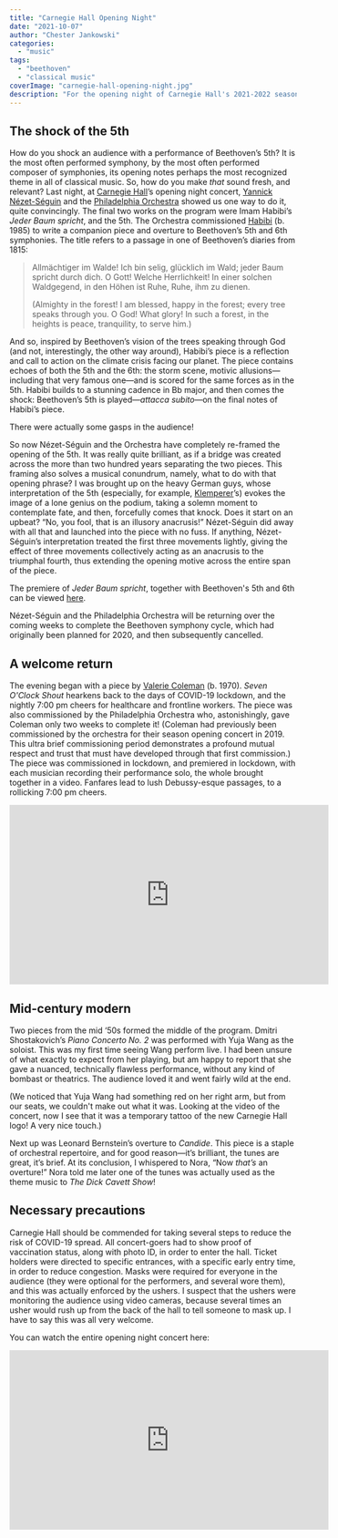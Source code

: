 ```yaml
---
title: "Carnegie Hall Opening Night"
date: "2021-10-07"
author: "Chester Jankowski"
categories:
  - "music"
tags: 
  - "beethoven"
  - "classical music"
coverImage: "carnegie-hall-opening-night.jpg"
description: "For the opening night of Carnegie Hall's 2021-2022 season, Yannick Nézet-Séguin led the Philadelphia orchestra in a performance of Beethoven, Shostakovich, Bernstein, Valerie Coleman, and Imam Habibi."
---
```


## The shock of the 5th

How do you shock an audience with a performance of Beethoven’s 5th? It is the most often performed symphony, by the most often performed composer of symphonies, its opening notes perhaps the most recognized theme in all of classical music. So, how do you make _that_ sound fresh, and relevant? Last night, at [Carnegie Hall](https://www.carnegiehall.org/)’s opening night concert, [Yannick Nézet-Séguin](https://yannicknezetseguin.com/) and the [Philadelphia Orchestra](https://www.philorch.org/) showed us one way to do it, quite convincingly. The final two works on the program were Imam Habibi’s _Jeder Baum spricht_, and the 5th. The Orchestra commissioned [Habibi](https://www.imanhabibi.com/) (b. 1985) to write a companion piece and overture to Beethoven’s 5th and 6th symphonies. The title refers to a passage in one of Beethoven’s diaries from 1815:

> Allmächtiger im Walde! Ich bin selig, glücklich im Wald; jeder Baum spricht durch dich. O Gott! Welche Herrlichkeit! In einer solchen Waldgegend, in den Höhen ist Ruhe, Ruhe, ihm zu dienen.
> 
> (Almighty in the forest! I am blessed, happy in the forest; every tree speaks through you. O God! What glory! In such a forest, in the heights is peace, tranquility, to serve him.)

And so, inspired by Beethoven’s vision of the trees speaking through God (and not, interestingly, the other way around), Habibi’s piece is a reflection and call to action on the climate crisis facing our planet. The piece contains echoes of both the 5th and the 6th: the storm scene, motivic allusions—including that very famous one—and is scored for the same forces as in the 5th. Habibi builds to a stunning cadence in Bb major, and then comes the shock: Beethoven’s 5th is played—_attacca subito_—on the final notes of Habibi’s piece.

There were actually some gasps in the audience!

So now Nézet-Séguin and the Orchestra have completely re-framed the opening of the 5th. It was really quite brilliant, as if a bridge was created across the more than two hundred years separating the two pieces. This framing also solves a musical conundrum, namely, what to do with that opening phrase? I was brought up on the heavy German guys, whose interpretation of the 5th (especially, for example, [Klemperer](https://en.wikipedia.org/wiki/Otto_Klemperer)’s) evokes the image of a lone genius on the podium, taking a solemn moment to contemplate fate, and then, forcefully comes that knock. Does it start on an upbeat? “No, you fool, that is an illusory anacrusis!” Nézet-Séguin did away with all that and launched into the piece with no fuss. If anything, Nézet-Séguin’s interpretation treated the first three movements lightly, giving the effect of three movements collectively acting as an anacrusis to the triumphal fourth, thus extending the opening motive across the entire span of the piece.

The premiere of _Jeder Baum spricht_, together with Beethoven's 5th and 6th can be viewed [here](https://youtu.be/zKWYX5ohadQ).

Nézet-Séguin and the Philadelphia Orchestra will be returning over the coming weeks to complete the Beethoven symphony cycle, which had originally been planned for 2020, and then subsequently cancelled.

## A welcome return

The evening began with a piece by [Valerie Coleman](https://www.vcolemanmusic.com/) (b. 1970). _Seven O'Clock Shout_ hearkens back to the days of COVID-19 lockdown, and the nightly 7:00 pm cheers for healthcare and frontline workers. The piece was also commissioned by the Philadelphia Orchestra who, astonishingly, gave Coleman only two weeks to complete it! (Coleman had previously been commissioned by the orchestra for their season opening concert in 2019. This ultra brief commissioning period demonstrates a profound mutual respect and trust that must have developed through that first commission.) The piece was commissioned in lockdown, and premiered in lockdown, with each musician recording their performance solo, the whole brought together in a video. Fanfares lead to lush Debussy-esque passages, to a rollicking 7:00 pm cheers.

<iframe width="560" height="315" src="https://www.youtube.com/embed/uvBkdLqbKfw?si=G2B2F8GUpS_LgGBQ" title="YouTube video player" frameborder="0" allow="accelerometer; autoplay; clipboard-write; encrypted-media; gyroscope; picture-in-picture; web-share" referrerpolicy="strict-origin-when-cross-origin" allowfullscreen></iframe>

## Mid-century modern

Two pieces from the mid ‘50s formed the middle of the program. Dmitri Shostakovich’s _Piano Concerto No. 2_ was performed with Yuja Wang as the soloist. This was my first time seeing Wang perform live. I had been unsure of what exactly to expect from her playing, but am happy to report that she gave a nuanced, technically flawless performance, without any kind of bombast or theatrics. The audience loved it and went fairly wild at the end.

(We noticed that Yuja Wang had something red on her right arm, but from our seats, we couldn't make out what it was. Looking at the video of the concert, now I see that it was a temporary tattoo of the new Carnegie Hall logo! A very nice touch.)

Next up was Leonard Bernstein’s overture to _Candide_. This piece is a staple of orchestral repertoire, and for good reason—it’s brilliant, the tunes are great, it’s brief. At its conclusion, I whispered to Nora, “Now _that’s_ an overture!” Nora told me later one of the tunes was actually used as the theme music to _The Dick Cavett Show_!

## Necessary precautions

Carnegie Hall should be commended for taking several steps to reduce the risk of COVID-19 spread. All concert-goers had to show proof of vaccination status, along with photo ID, in order to enter the hall. Ticket holders were directed to specific entrances, with a specific early entry time, in order to reduce congestion. Masks were required for everyone in the audience (they were optional for the performers, and several wore them), and this was actually enforced by the ushers. I suspect that the ushers were monitoring the audience using video cameras, because several times an usher would rush up from the back of the hall to tell someone to mask up. I have to say this was all very welcome.

You can watch the entire opening night concert here:

<iframe width="560" height="315" src="https://www.youtube.com/embed/8c-cqmQueUo?si=C9JRukUtcvd_5sqg" title="YouTube video player" frameborder="0" allow="accelerometer; autoplay; clipboard-write; encrypted-media; gyroscope; picture-in-picture; web-share" referrerpolicy="strict-origin-when-cross-origin" allowfullscreen></iframe>
